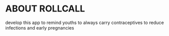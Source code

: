 # ABOUT ROLLCALL 
 develop this app
to remind youths to always carry contraceptives 
to reduce infections and early pregnancies
